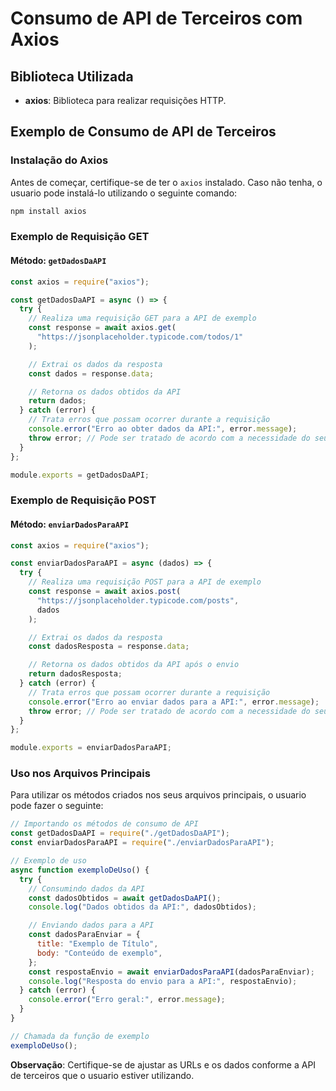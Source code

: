 # Consumo de API de Terceiros com Axios

## Biblioteca Utilizada

- **axios**: Biblioteca para realizar requisições HTTP.

## Exemplo de Consumo de API de Terceiros

### Instalação do Axios

Antes de começar, certifique-se de ter o `axios` instalado. Caso não tenha, o usuario pode instalá-lo utilizando o seguinte comando:

```bash
npm install axios
```

### Exemplo de Requisição GET

#### Método: `getDadosDaAPI`

```javascript
const axios = require("axios");

const getDadosDaAPI = async () => {
  try {
    // Realiza uma requisição GET para a API de exemplo
    const response = await axios.get(
      "https://jsonplaceholder.typicode.com/todos/1"
    );

    // Extrai os dados da resposta
    const dados = response.data;

    // Retorna os dados obtidos da API
    return dados;
  } catch (error) {
    // Trata erros que possam ocorrer durante a requisição
    console.error("Erro ao obter dados da API:", error.message);
    throw error; // Pode ser tratado de acordo com a necessidade do seu aplicativo
  }
};

module.exports = getDadosDaAPI;
```

### Exemplo de Requisição POST

#### Método: `enviarDadosParaAPI`

```javascript
const axios = require("axios");

const enviarDadosParaAPI = async (dados) => {
  try {
    // Realiza uma requisição POST para a API de exemplo
    const response = await axios.post(
      "https://jsonplaceholder.typicode.com/posts",
      dados
    );

    // Extrai os dados da resposta
    const dadosResposta = response.data;

    // Retorna os dados obtidos da API após o envio
    return dadosResposta;
  } catch (error) {
    // Trata erros que possam ocorrer durante a requisição
    console.error("Erro ao enviar dados para a API:", error.message);
    throw error; // Pode ser tratado de acordo com a necessidade do seu aplicativo
  }
};

module.exports = enviarDadosParaAPI;
```

### Uso nos Arquivos Principais

Para utilizar os métodos criados nos seus arquivos principais, o usuario pode fazer o seguinte:

```javascript
// Importando os métodos de consumo de API
const getDadosDaAPI = require("./getDadosDaAPI");
const enviarDadosParaAPI = require("./enviarDadosParaAPI");

// Exemplo de uso
async function exemploDeUso() {
  try {
    // Consumindo dados da API
    const dadosObtidos = await getDadosDaAPI();
    console.log("Dados obtidos da API:", dadosObtidos);

    // Enviando dados para a API
    const dadosParaEnviar = {
      title: "Exemplo de Título",
      body: "Conteúdo de exemplo",
    };
    const respostaEnvio = await enviarDadosParaAPI(dadosParaEnviar);
    console.log("Resposta do envio para a API:", respostaEnvio);
  } catch (error) {
    console.error("Erro geral:", error.message);
  }
}

// Chamada da função de exemplo
exemploDeUso();
```

**Observação**: Certifique-se de ajustar as URLs e os dados conforme a API de terceiros que o usuario estiver utilizando.
